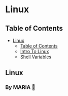 # Linux

## Table of Contents

- [Linux](#linux)
    - [Table of Contents](#table-of-contents)
    - [Intro To Linux](/intro_linux.md)
    - [Shell Variables](/shell_variables.md)


## Linux


### By **MARIA 🖤**